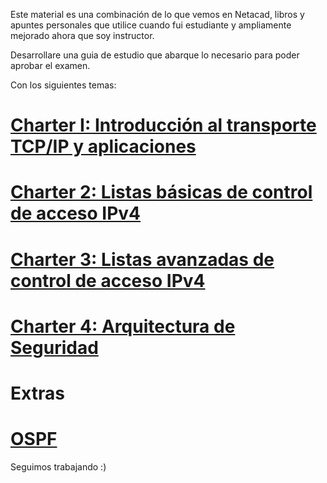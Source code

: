 Este material es una combinación de lo que vemos en Netacad, libros y apuntes personales que utilice cuando fui estudiante y ampliamente mejorado ahora que soy instructor.

Desarrollare una guia de estudio que abarque lo necesario para poder aprobar el examen.

Con los siguientes temas:

# [Charter I: Introducción al transporte TCP/IP y aplicaciones](CCNA/content/Charter-1.md)
# [Charter 2: Listas básicas de control de acceso IPv4](CCNA/content/Charter-2.md)

# [Charter 3: Listas avanzadas de control de acceso IPv4](CCNA/content/Charter-3.md)

# [Charter 4: Arquitectura de Seguridad](CCNA/content/Charter-4.md)
# Extras

# [OSPF](extras/OSPF.md)

Seguimos trabajando :)